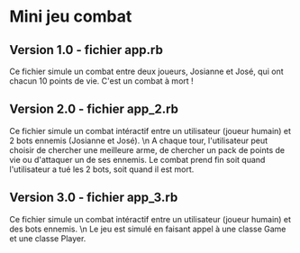 # Mini jeu combat

## Version 1.0 - fichier app.rb
Ce fichier simule un combat entre deux joueurs, Josianne et José, qui ont
chacun 10 points de vie. C'est un combat à mort !

## Version 2.0 - fichier app_2.rb
Ce fichier simule un combat intéractif entre un utilisateur (joueur humain) et 2 bots ennemis (Josianne et José). \n
A chaque tour, l'utilisateur peut choisir de chercher une meilleure arme,
de chercher un pack de points de vie ou d'attaquer un de ses ennemis.
Le combat prend fin soit quand l'utilisateur a tué les 2 bots, soit quand il est mort.

## Version 3.0 - fichier app_3.rb
Ce fichier simule un combat intéractif entre un utilisateur (joueur humain) et des bots ennemis. \n
Le jeu est simulé en faisant appel à une classe Game et une classe Player.
